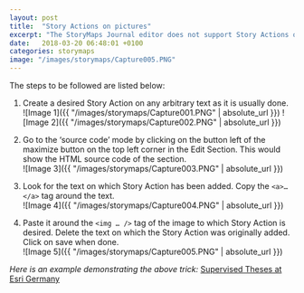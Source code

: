 ```yaml
---
layout: post
title:  "Story Actions on pictures"
excerpt: "The StoryMaps Journal editor does not support Story Actions on image files. However, it can be done by using some basic HTML tricks."
date:   2018-03-20 06:48:01 +0100
categories: storymaps
image: "/images/storymaps/Capture005.PNG"
---
```


The steps to be followed are listed below:

1. Create a desired Story Action on any arbitrary text as it is usually done. <br>
![Image 1]({{ "/images/storymaps/Capture001.PNG" | absolute_url }}) ![Image 2]({{ "/images/storymaps/Capture002.PNG" | absolute_url }})

2. Go to the ‘source code’ mode by clicking on the button left of the maximize button on the top left corner in the Edit Section. This would show the HTML source code of the section. <br>
![Image 3]({{ "/images/storymaps/Capture003.PNG" | absolute_url }})

3. Look for the text on which Story Action has been added. Copy the `<a>…</a>` tag around the text. <br>
![Image 4]({{ "/images/storymaps/Capture004.PNG" | absolute_url }})

4. Paste it around the `<img … />` tag of the image to which Story Action is desired. Delete the text on which the Story Action was originally added. Click on save when done. <br>
![Image 5]({{ "/images/storymaps/Capture005.PNG" | absolute_url }})

*Here is an example demonstrating the above trick:* [Supervised Theses at Esri Germany](http://esri-de-edu.maps.arcgis.com/apps/MapJournal/index.html?appid=2e8c944f3e424adcbf8e3db42a7e4114)